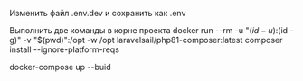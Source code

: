 Изменить файл .env.dev и сохранить как .env

Выполнить две команды в корне проекта docker run --rm
-u "$(id -u):$(id -g)"
-v "$(pwd)":/opt
-w /opt
laravelsail/php81-composer:latest
composer install --ignore-platform-reqs

docker-compose up --buid